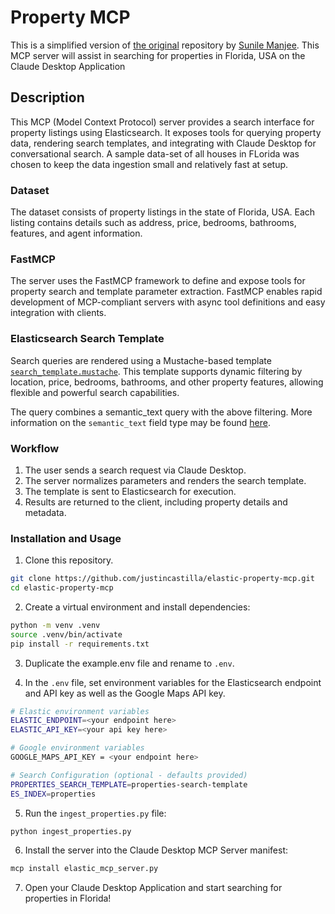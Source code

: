 # Property MCP
This is a simplified version of [the original](https://github.com/sunilemanjee/Elastic-Python-MCP-Server/tree/main) repository by [Sunile Manjee](https://github.com/sunilemanjee). This MCP server will assist in searching for properties in Florida, USA on the Claude Desktop Application

## Description
This MCP (Model Context Protocol) server provides a search interface for property listings using Elasticsearch. It exposes tools for querying property data, rendering search templates, and integrating with Claude Desktop for conversational search. A sample data-set of all houses in FLorida was chosen to keep the data ingestion small and relatively fast at setup.

### Dataset
The dataset consists of property listings in the state of Florida, USA. Each listing contains details such as address, price, bedrooms, bathrooms, features, and agent information.

### FastMCP
The server uses the FastMCP framework to define and expose tools for property search and template parameter extraction. FastMCP enables rapid development of MCP-compliant servers with async tool definitions and easy integration with clients.

### Elasticsearch Search Template
Search queries are rendered using a Mustache-based template [`search_template.mustache`]('data/search_template.mustache'). This template supports dynamic filtering by location, price, bedrooms, bathrooms, and other property features, allowing flexible and powerful search capabilities.

The query combines a semantic_text query with the above filtering. More information on the `semantic_text` field type may be found [here](https://www.elastic.co/docs/reference/elasticsearch/mapping-reference/semantic-text).

### Workflow
1. The user sends a search request via Claude Desktop.
2. The server normalizes parameters and renders the search template.
3. The template is sent to Elasticsearch for execution.
4. Results are returned to the client, including property details and metadata.

### Installation and Usage
1. Clone this repository.
```bash
git clone https://github.com/justincastilla/elastic-property-mcp.git
cd elastic-property-mcp
```

2. Create a virtual environment and install dependencies:
```bash
python -m venv .venv 
source .venv/bin/activate
pip install -r requirements.txt
```
3. Duplicate the example.env file and rename to `.env`.

4. In the `.env` file, set environment variables for the Elasticsearch endpoint and API key as well as the Google Maps API key.

```bash
# Elastic environment variables
ELASTIC_ENDPOINT=<your endpoint here>
ELASTIC_API_KEY=<your api key here>

# Google environment variables
GOOGLE_MAPS_API_KEY = <your endpoint here>

# Search Configuration (optional - defaults provided)
PROPERTIES_SEARCH_TEMPLATE=properties-search-template
ES_INDEX=properties
```

5. Run the `ingest_properties.py` file:
```bash
python ingest_properties.py
```
6. Install the server into the Claude Desktop MCP Server manifest:

```bash
mcp install elastic_mcp_server.py
```
7. Open your Claude Desktop Application and start searching for properties in Florida!